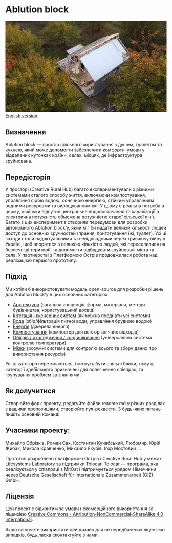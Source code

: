 # Ablution block

![alt text](https://github.com/Lifesystems-Laboratory/ablution-block/blob/main/work%20in%20progress.jpeg?raw=true)
[English version](https://github.com/Lifesystems-Laboratory/ablution-block)

## Визначення
Ablution block — простір спільного користування з душем, туалетом та кухнею, який може допомогти забезпечити комфортні умови у віддалених куточках країни, селах, місцях, де інфраструктура зруйнована. 

## Передісторія
У просторі (Creative Rural Hub) багато експериментували з різними системами сталого способу життя, включаючи компостування, управління сірою водою, сонячною енергією, стійким управлінням водними ресурсами та вирощуванням їжі. У цьому є реальна потреба в цьому, оскільки відсутне центральне водопостачання та каналізації а електрична потужність обмежена потужністю старої сільської лінії. Багато з цих експериментів створили передумови для розробки автономного Ablution block‘у, який міг би надати великій кількості людей доступ до основних зручностей (прання, приготування їжі, туалет). Усі ці заходи стали надактуальними та невідкладними через триваючу війну в Україні, щоб впоратися з великою кількістю людей, які переселилися на безпечніші території, та допомогти відбудувати зруйновані міста та села. У партнерстві з Платформою Острів продовжилася робота над реалізацією першого прототипу.


## Підхід 
Ми хотіли б використовувати модель open-source для розробки рішень для Ablution block‘у в цих основних категоріях 

* [Архітектура](https://github.com/Lifesystems-Laboratory/ablution-block/tree/main/architecture) (загальна концепція, форма, матеріали, методи будівництва, користувацький досвід)
* [Інтегація інженерних систем](https://github.com/Lifesystems-Laboratory/ablution-block/tree/main/integrated%20system) (як можна поєднати усі системи)
* [Вода](https://github.com/Lifesystems-Laboratory/ablution-block/tree/main/water) (збір/фільтрація питної води, управління брудною водою)
* [Енергія](https://github.com/Lifesystems-Laboratory/ablution-block/tree/main/power%20station) (джерела енергії)
* [Компостування](https://github.com/Lifesystems-Laboratory/ablution-block/tree/main/composting) (компостер для всіх органічних відходів)
* [Обігрів / охолодження / кондиціювання](https://github.com/Lifesystems-Laboratory/ablution-block/tree/main/heating-cooling) (універсальна система контролю температури)
* [Мізки](https://github.com/Lifesystems-Laboratory/ablution-block/tree/main/brains) (розумні системи для контролю всього та збору даних про використання ресурсів)

Усі ці категорії перетинаються, і можуть бути спільні блоки, тому ці категорії здебільшого призначені для полегшення співпраці та групування проблем за знаннями.


## Як долучитися

Створюйте форк проекту, редагуйте файли readme.md у різних розділах з вашими пропозиціями, створюйте пул-реквести. З будь-яких питань пишіть основній команді.

## Учасники проекту:

Михайло Обрізків, Роман Сах, Костянтин Кучабський, Любомир, Юрій Жибак, Микола Кравченко, Михайло Якубів, Ігор Мостовий ...

Прототип розроблено платформою Острів і Сreative Rural Hub у межах Lifesystems Laboratory за підтримки Tolocar. 
Tolocar — програма, яка реалізується у співпраці з MitOst і підтримується урядом Німеччини через Deutsche Gesellschaft für Internationale Zusammenarbeit (GIZ) GmbH.

## Ліцензія

Цей проект є відкритим за умови некомерційного використання за ліцензією
[Creative Commons - Attribution-NonCommercial-ShareAlike 4.0 International](https://creativecommons.org/licenses/by-nc-sa/4.0/).

Якщо ви хочете використати цей дизайн для не передбачених ліцензією випадків, будь ласка сконтактуйте з нами.



